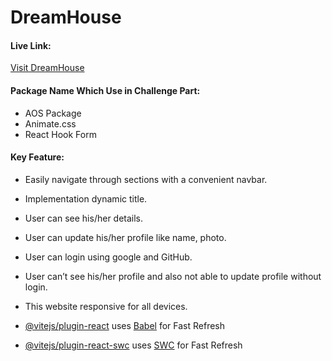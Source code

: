 # DreamHouse

#### Live Link:
[Visit DreamHouse](https://luxury-mousse-db8691.netlify.app/)

#### Package Name Which Use in Challenge Part:
- AOS Package
- Animate.css
- React Hook Form

#### Key Feature:
- Easily navigate through sections with a convenient navbar.
- Implementation dynamic title.
- User can see his/her details.
- User can update his/her profile like name, photo. 
- User can login using google and GitHub.
- User can’t see his/her profile and also not able to update profile without login.
- This website responsive for all devices.

- [@vitejs/plugin-react](https://github.com/vitejs/vite-plugin-react/blob/main/packages/plugin-react/README.md) uses [Babel](https://babeljs.io/) for Fast Refresh
- [@vitejs/plugin-react-swc](https://github.com/vitejs/vite-plugin-react-swc) uses [SWC](https://swc.rs/) for Fast Refresh
